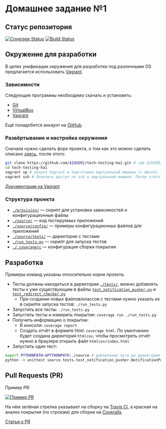 # Домашнее задание №1

## Статус репозитория
[![Coverage Status](https://coveralls.io/repos/Warprobot/tech-testing-ha1/badge.png?branch=master)](https://coveralls.io/r/Warprobot/tech-testing-ha1?branch=master)
[![Build Status](https://travis-ci.org/Warprobot/tech-testing-ha1.svg?branch=master)](https://travis-ci.org/Warprobot/tech-testing-ha1)

## Окружение для разработки

В целях унификации окружения для разработки под различными OS предлагается использовать [Vagrant](http://www.vagrantup.com/).

### Зависимости

Следующие программы необходимо скачать и установить:

- [Git](http://git-scm.com/downloads)
- [VirtualBox](https://www.virtualbox.org/wiki/Downloads)
- [Vagrant](http://www.vagrantup.com/downloads.html)

Ещё понадобится аккаунт на [GitHub](https://github.com/).

### Развёртывание и настройка окружения

Сначала нужно сделать форк проекта, о том как это можно сделать описано [здесь](https://help.github.com/articles/fork-a-repo),
после этого:

```bash
git clone https://github.com/${USER}/tech-testing-ha1.git # где ${USER} — имя вашего пользователя на GitHub
cd tech-testing-ha1
vagrant up # Запуск Vagrant и подготовка виртуальной машины (с Ubuntu 12.04)
vagrant ssh # Получить доступ по ssh к виртуальной машине. После этого все команды будут выполняться в виртаульной машине
```

[Документация на Vagrant](http://docs.vagrantup.com/v2/)

### Структура проекта

- [`./provision/`](provision/) — скрипт для установки зависимостей и конфигурационные файлы
- [`./source/`](source/) — код тестируемых приложений
- [`./source/config/`](source/config) — примеры конфигурационных файлов для приложений
- [`./source/tests/`](source/tests) — директория c тестами
- [`./run_tests.py`](run_tests.py) — скрипт для запуска тестов
- [`./.coveragerc`](.coveragerc) — конфигурация сборки покрытия

## Разработка

Примеры команд указаны относительно корня проекта.

- Тесты должны находиться в директории [`./tests/`](source/tests), можно добавлять тесты к уже существующим
в файлы [`test_notification_pusher.py`](source/tests/test_notification_pusher.py) и [`test_redirect_checker.py`](source/tests/test_redirect_checker.py)
    - При создании новых файлов/классов с тестами нужно указать их в скрипте запуска тестов: `./run_tests.py`
- Запустить все тесты: `./run_tests.py`
- Запустить тесты и измерить покрытие: `coverage run ./run_tests.py`
- Получить информацию о покрытии:
    - В консоли: `coverage report`
    - Создать отчёт в формате html: `coverage html`. По умолчанию будет создана директория `htmlcov`,
    чтобы просмотреть отчёт нужно в браузере открыть файл `htmlcov/index.html`
- Запустить один тест:
```bash
export PYTHONPATH=$PYTHONPATH:./source # добавление пути до директории source в PYTHONPATH
python -m unittest source.tests.test_notification_pusher.NotificationPusherTestCase.test_create_pidfile_example
```

## Pull Requests (PR)

Пример PR:

[![Пример PR](pr-example.png)](https://github.com/bayandin/tech-testing-ha1/pull/1)

На нём зелёная стрелка указывает на сборку на [Travis CI](https://travis-ci.org/bayandin/tech-testing-ha1/builds/36225422),
а красная на анализ покрытия (по строкам) для сборки на [Coveralls](https://coveralls.io/builds/1254508).

[Статья о PR](https://help.github.com/articles/using-pull-requests)
